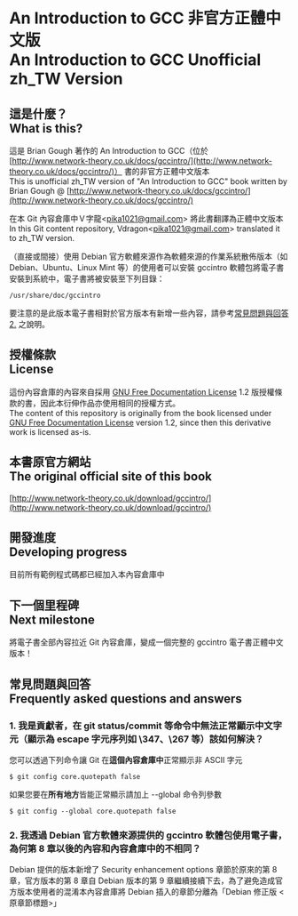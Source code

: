 # An Introduction to GCC 非官方正體中文版<br />An Introduction to GCC Unofficial zh_TW Version
## 這是什麼？<br />What is this?
這是 Brian Gough 著作的 An Introduction to GCC（位於 [http://www.network-theory.co.uk/docs/gccintro/](http://www.network-theory.co.uk/docs/gccintro/)） 書的非官方正體中文版本  
This is unofficial zh_TW version of "An Introduction to GCC" book written by Brian Gough @ [http://www.network-theory.co.uk/docs/gccintro/](http://www.network-theory.co.uk/docs/gccintro/)

在本 Git 內容倉庫中Ｖ字龍&lt;pika1021@gmail.com&gt; 將此書翻譯為正體中文版本  
In this Git content repository, Vdragon&lt;pika1021@gmail.com&gt; translated it to zh_TW version.

（直接或間接）使用 Debian 官方軟體來源作為軟體來源的作業系統散佈版本（如 Debian、Ubuntu、Linux Mint 等）的使用者可以安裝 gccintro 軟體包將電子書安裝到系統中，電子書將被安裝至下列目錄：
`````
/usr/share/doc/gccintro
`````
要注意的是此版本電子書相對於官方版本有新增一些內容，請參考[常見問題與回答 2.](#2-我透過-debian-官方軟體來源提供的-gccintro-軟體包使用電子書為何第-8-章以後的內容和程式碼倉庫中的不相同) 之說明。

## 授權條款<br />License
這份內容倉庫的內容來自採用 [GNU Free Documentation License](http://www.gnu.org/copyleft/fdl.html) 1.2 版授權條款的書，因此本衍伸作品亦使用相同的授權方式。  
The content of this repository is originally from the book licensed under [GNU Free Documentation License](http://www.gnu.org/copyleft/fdl.html) version 1.2, since then this derivative work is licensed as-is.

## 本書原官方網站<br />The original official site of this book
[http://www.network-theory.co.uk/download/gccintro/](http://www.network-theory.co.uk/download/gccintro/)

## 開發進度<br />Developing progress
目前所有範例程式碼都已經加入本內容倉庫中

## 下一個里程碑<br />Next milestone
將電子書全部內容拉近 Git 內容倉庫，變成一個完整的 gccintro 電子書正體中文版本！

## 常見問題與回答<br />Frequently asked questions and answers
### 1. 我是貢獻者，在 git status/commit 等命令中無法正常顯示中文字元（顯示為 escape 字元序列如 \347、\267 等）該如何解決？
您可以透過下列命令讓 Git 在**這個內容倉庫中**正常顯示非 ASCII 字元
````
$ git config core.quotepath false
````
如果您要在**所有地方**皆能正常顯示請加上 --global 命令列參數
````
$ git config --global core.quotepath false
````

### 2. 我透過 Debian 官方軟體來源提供的 gccintro 軟體包使用電子書，為何第 8 章以後的內容和內容倉庫中的不相同？
Debian 提供的版本新增了 Security enhancement options 章節於原來的第 8 章，官方版本的第 8 章自 Debian 版本的第 9 章繼續接續下去，為了避免造成官方版本使用者的混淆本內容倉庫將 Debian 插入的章節分離為「Debian 修正版 &lt;原章節標題&gt;」

